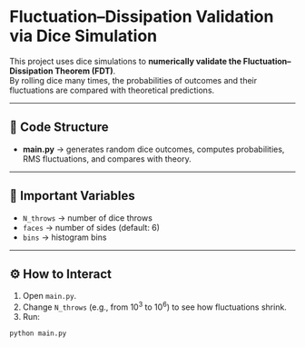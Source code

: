 # Fluctuation–Dissipation Validation via Dice Simulation

This project uses dice simulations to **numerically validate the Fluctuation–Dissipation Theorem (FDT)**.  
By rolling dice many times, the probabilities of outcomes and their fluctuations are compared with theoretical predictions.

---

## 📂 Code Structure
- **main.py** → generates random dice outcomes, computes probabilities, RMS fluctuations, and compares with theory.

---

## 🔑 Important Variables
- `N_throws` → number of dice throws  
- `faces` → number of sides (default: 6)  
- `bins` → histogram bins  

---

## ⚙️ How to Interact
1. Open `main.py`.  
2. Change `N_throws` (e.g., from $10^3$ to $10^6$) to see how fluctuations shrink.  
3. Run:
```bash
python main.py
